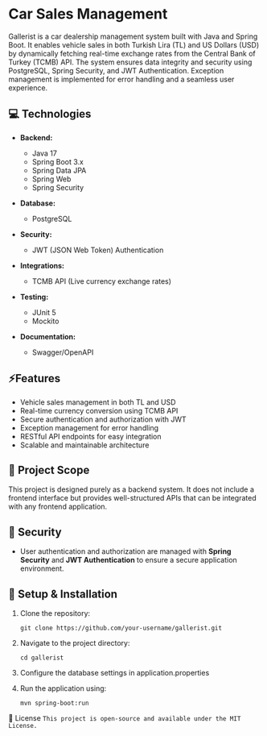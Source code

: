 # Car Sales Management
Gallerist is a car dealership management system built with Java and Spring Boot. It enables vehicle sales in both Turkish Lira (TL) and US Dollars (USD) by dynamically fetching real-time exchange rates from the Central Bank of Turkey (TCMB) API. The system ensures data integrity and security using PostgreSQL, Spring Security, and JWT Authentication. Exception management is implemented for error handling and a seamless user experience.

## 💻 Technologies

- **Backend:**
  - Java 17
  - Spring Boot 3.x
  - Spring Data JPA
  - Spring Web
  - Spring Security
  
- **Database:**
  - PostgreSQL

- **Security:**
  - JWT (JSON Web Token) Authentication
  
- **Integrations:**
  - TCMB API (Live currency exchange rates)
  
- **Testing:**
  - JUnit 5
  - Mockito
  
- **Documentation:**
  - Swagger/OpenAPI

## ⚡Features

- Vehicle sales management in both TL and USD  
- Real-time currency conversion using TCMB API  
- Secure authentication and authorization with JWT  
- Exception management for error handling  
- RESTful API endpoints for easy integration  
- Scalable and maintainable architecture

## 📌 Project Scope  
This project is designed purely as a backend system. It does not include a frontend interface but provides well-structured APIs that can be integrated with any frontend application.  

## 🔐 Security  
- User authentication and authorization are managed with **Spring Security** and **JWT Authentication** to ensure a secure application environment.  

## 🔧 Setup & Installation  
1. Clone the repository:  
   ```
   git clone https://github.com/your-username/gallerist.git
   ```

2. Navigate to the project directory:
    ```
    cd gallerist
    ```

3. Configure the database settings in application.properties

4. Run the application using:
    ```
    mvn spring-boot:run
    ```

📜 License
    ```
    This project is open-source and available under the MIT License.
    ```
